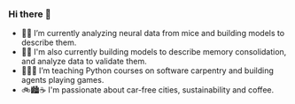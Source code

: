### Hi there 👋

- 🧠👣 I’m currently analyzing neural data from mice and building models to describe them.
- 🧠🌀 I'm also currently building models to describe memory consolidation, and analyze data to validate them.
- 👨‍🏫🤖 I’m teaching Python courses on software carpentry and building agents playing games.
- 🚲🏙️☕ I'm passionate about car-free cities, sustainability and coffee.



<!--
**FelixLundt/FelixLundt** is a ✨ _special_ ✨ repository because its `README.md` (this file) appears on your GitHub profile.

Here are some ideas to get you started:

- 🔭 I’m currently working on ...
- 🌱 I’m currently learning ...
- 👯 I’m looking to collaborate on ...
- 🤔 I’m looking for help with ...
- 💬 Ask me about ...
- 📫 How to reach me: ...
- 😄 Pronouns: ...
- ⚡ Fun fact: ...
-->

